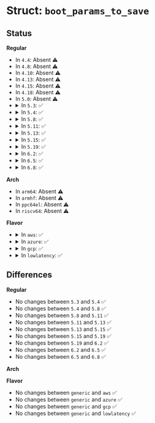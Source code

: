 # Struct: <code>boot_params_to_save</code>

## Status
<b>Regular</b>
<ul>
<li>
In <code>4.4</code>: Absent ⚠️
</li>
<li>
In <code>4.8</code>: Absent ⚠️
</li>
<li>
In <code>4.10</code>: Absent ⚠️
</li>
<li>
In <code>4.13</code>: Absent ⚠️
</li>
<li>
In <code>4.15</code>: Absent ⚠️
</li>
<li>
In <code>4.18</code>: Absent ⚠️
</li>
<li>
In <code>5.0</code>: Absent ⚠️
</li>
<li>
<details>
<summary>In <code>5.3</code>: ✅</summary>

```c
struct boot_params_to_save {
    unsigned int start;
    unsigned int len;
};
```
</details>
</li>
<li>
<details>
<summary>In <code>5.4</code>: ✅</summary>

```c
struct boot_params_to_save {
    unsigned int start;
    unsigned int len;
};
```
</details>
</li>
<li>
<details>
<summary>In <code>5.8</code>: ✅</summary>

```c
struct boot_params_to_save {
    unsigned int start;
    unsigned int len;
};
```
</details>
</li>
<li>
<details>
<summary>In <code>5.11</code>: ✅</summary>

```c
struct boot_params_to_save {
    unsigned int start;
    unsigned int len;
};
```
</details>
</li>
<li>
<details>
<summary>In <code>5.13</code>: ✅</summary>

```c
struct boot_params_to_save {
    unsigned int start;
    unsigned int len;
};
```
</details>
</li>
<li>
<details>
<summary>In <code>5.15</code>: ✅</summary>

```c
struct boot_params_to_save {
    unsigned int start;
    unsigned int len;
};
```
</details>
</li>
<li>
<details>
<summary>In <code>5.19</code>: ✅</summary>

```c
struct boot_params_to_save {
    unsigned int start;
    unsigned int len;
};
```
</details>
</li>
<li>
<details>
<summary>In <code>6.2</code>: ✅</summary>

```c
struct boot_params_to_save {
    unsigned int start;
    unsigned int len;
};
```
</details>
</li>
<li>
<details>
<summary>In <code>6.5</code>: ✅</summary>

```c
struct boot_params_to_save {
    unsigned int start;
    unsigned int len;
};
```
</details>
</li>
<li>
<details>
<summary>In <code>6.8</code>: ✅</summary>

```c
struct boot_params_to_save {
    unsigned int start;
    unsigned int len;
};
```
</details>
</li>
</ul>
<b>Arch</b>
<ul>
<li>
In <code>arm64</code>: Absent ⚠️
</li>
<li>
In <code>armhf</code>: Absent ⚠️
</li>
<li>
In <code>ppc64el</code>: Absent ⚠️
</li>
<li>
In <code>riscv64</code>: Absent ⚠️
</li>
</ul>
<b>Flavor</b>
<ul>
<li>
<details>
<summary>In <code>aws</code>: ✅</summary>

```c
struct boot_params_to_save {
    unsigned int start;
    unsigned int len;
};
```
</details>
</li>
<li>
<details>
<summary>In <code>azure</code>: ✅</summary>

```c
struct boot_params_to_save {
    unsigned int start;
    unsigned int len;
};
```
</details>
</li>
<li>
<details>
<summary>In <code>gcp</code>: ✅</summary>

```c
struct boot_params_to_save {
    unsigned int start;
    unsigned int len;
};
```
</details>
</li>
<li>
<details>
<summary>In <code>lowlatency</code>: ✅</summary>

```c
struct boot_params_to_save {
    unsigned int start;
    unsigned int len;
};
```
</details>
</li>
</ul>

## Differences
<b>Regular</b>
<ul>
<li>
No changes between <code>5.3</code> and <code>5.4</code> ✅
</li>
<li>
No changes between <code>5.4</code> and <code>5.8</code> ✅
</li>
<li>
No changes between <code>5.8</code> and <code>5.11</code> ✅
</li>
<li>
No changes between <code>5.11</code> and <code>5.13</code> ✅
</li>
<li>
No changes between <code>5.13</code> and <code>5.15</code> ✅
</li>
<li>
No changes between <code>5.15</code> and <code>5.19</code> ✅
</li>
<li>
No changes between <code>5.19</code> and <code>6.2</code> ✅
</li>
<li>
No changes between <code>6.2</code> and <code>6.5</code> ✅
</li>
<li>
No changes between <code>6.5</code> and <code>6.8</code> ✅
</li>
</ul>
<b>Arch</b>
<ul>
</ul>
<b>Flavor</b>
<ul>
<li>
No changes between <code>generic</code> and <code>aws</code> ✅
</li>
<li>
No changes between <code>generic</code> and <code>azure</code> ✅
</li>
<li>
No changes between <code>generic</code> and <code>gcp</code> ✅
</li>
<li>
No changes between <code>generic</code> and <code>lowlatency</code> ✅
</li>
</ul>
